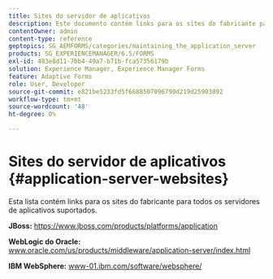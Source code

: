 ```yaml
---
title: Sites do servidor de aplicativos
description: Este documento contém links para os sites do fabricante para todos os servidores de aplicativos compatíveis.
contentOwner: admin
content-type: reference
geptopics: SG_AEMFORMS/categories/maintaining_the_application_server
products: SG_EXPERIENCEMANAGER/6.5/FORMS
exl-id: 483e8d11-7bb4-49a7-b71b-fca57356179b
solution: Experience Manager, Experience Manager Forms
feature: Adaptive Forms
role: User, Developer
source-git-commit: e821be5233fd5f6688507096790d219d25903892
workflow-type: tm+mt
source-wordcount: '48'
ht-degree: 0%

---
```


# Sites do servidor de aplicativos {#application-server-websites}

Esta lista contém links para os sites do fabricante para todos os servidores de aplicativos suportados.

**JBoss:** https://www.jboss.com/products/platforms/application

**WebLogic do Oracle:** www.oracle.com/us/products/middleware/application-server/index.html

**IBM WebSphere:** www-01.ibm.com/software/websphere/
